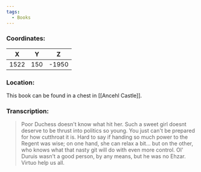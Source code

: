 ```yaml
---
tags:
  - Books
---
```


### Coordinates:
| **X** | **Y**| **Z** |
|:-----:|:----:|:-----:|
|1522  |150   |-1950  |

### Location:
This book can be found in a chest in [[Ancehl Castle]]. 

### Transcription:
> Poor Duchess doesn't know what hit her. Such a sweet girl doesnt deserve to be thrust into politics so young. You just can't be prepared for how cutthroat it is. Hard to say if handing so much power to the Regent was wise; on one hand, she can relax a bit... but on the other, who knows what that nasty git will do with even more control. Ol' Duruis wasn't a good person, by any means, but he was no Ehzar. Virtuo help us all.
